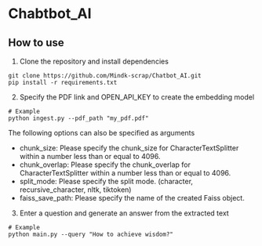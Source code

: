 # Chabtbot_AI

## How to use

1. Clone the repository and install dependencies
```
git clone https://github.com/Mindk-scrap/Chatbot_AI.git
pip install -r requirements.txt
```

2. Specify the PDF link and OPEN_API_KEY to create the embedding model
```
# Example
python ingest.py --pdf_path "my_pdf.pdf" 
```
The following options can also be specified as arguments
- chunk_size:
    Please specify the chunk_size for CharacterTextSplitter within a number less than or equal to 4096.
- chunk_overlap: 
    Please specify the chunk_overlap for CharacterTextSplitter within a number less than or equal to 4096.
- split_mode: 
    Please specify the split mode. (character, recursive_character, nltk, tiktoken)
- faiss_save_path: 
    Please specify the name of the created Faiss object.

3. Enter a question and generate an answer from the extracted text
```
# Example
python main.py --query "How to achieve wisdom?"
```

